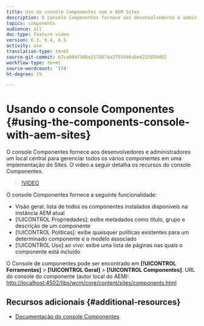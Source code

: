 ```yaml
---
title: Uso do console Componentes com o AEM Sites
description: O console Componentes fornece aos desenvolvedores e administradores um local central para gerenciar todos os vários componentes em uma implementação do Sites. O vídeo a seguir detalha os recursos do console Componentes.
topics: components
audience: all
doc-type: feature video
version: 6.3, 6.4, 6.5
activity: use
translation-type: tm+mt
source-git-commit: 67ca08bf386a217807da3755d46abed225050d02
workflow-type: tm+mt
source-wordcount: '174'
ht-degree: 1%

---
```



# Usando o console Componentes {#using-the-components-console-with-aem-sites}

O console Componentes fornece aos desenvolvedores e administradores um local central para gerenciar todos os vários componentes em uma implementação do Sites. O vídeo a seguir detalha os recursos do console Componentes.

>[!VIDEO](https://video.tv.adobe.com/v/17417/?quality=9&learn=on)

O console Componentes fornece a seguinte funcionalidade:

* Visão geral: lista de todos os componentes instalados disponíveis na instância AEM atual
* [!UICONTROL Propriedades]: exibe metadados como título, grupo e descrição de um componente
* [!UICONTROL Políticas]: exibe quaisquer políticas existentes para um determinado componente e o modelo associado
* [!UICONTROL Uso] ao vivo: exibe uma lista de páginas nas quais o componente está incluído

O Console de componentes pode ser encontrado em **[!UICONTROL Ferramentas]** > **[!UICONTROL Geral]** > **[!UICONTROL Componentes]**.
URL do console do componente (autor local do AEM): [http://localhost:4502/libs/wcm/core/content/sites/components.html](http://localhost:4502/libs/wcm/core/content/sites/components.html)

## Recursos adicionais {#additional-resources}

* [Documentação do console Componentes](https://helpx.adobe.com/experience-manager/6-5/sites/authoring/using/default-components-console.html)
